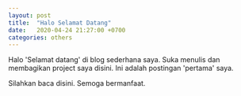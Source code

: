 ```yaml
---
layout: post
title:  "Halo Selamat Datang"
date:   2020-04-24 21:27:00 +0700
categories: others
---
```


Halo 'Selamat datang' di blog sederhana saya.
Suka menulis dan membagikan project saya disini.
Ini adalah postingan 'pertama' saya.

Silahkan baca disini. Semoga bermanfaat.

